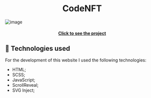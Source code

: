<h1 align="center">
  CodeNFT
</h1>

![image](https://github.com/danilo8br/codenft/assets/51414398/bd5a655c-d75f-487a-a574-17a922e4e881)

<h4 align="center"><a href="https://danilo8br.github.io/codenft/">Click to see the project</a></h4>

## 💼 Technologies used

For the development of this website I used the following technologies:

- HTML;
- SCSS;
- JavaScript;
- ScrollReveal;
- SVG Inject;
